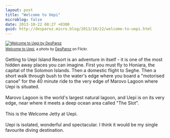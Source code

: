 ```yaml
---
layout: post
title: "Welcome to Uepi"
microblog: false
date: 2013-10-22 08:27 +0300
guid: http://desparoz.micro.blog/2013/10/22/welcome-to-uepi.html
---
```

<div style="margin: 0 0 10px 0; padding: 0; font-size: 0.8em; line-height: 1.6em;"><a href="http://www.flickr.com/photos/bluebeyond/10416392584/" title="Welcome to Uepi"><img src="http://desparoz.me/uploads/2017/0cb9561e6e.jpg" alt="Welcome to Uepi by DesParoz" /></a><br/><span style="margin: 0;"><a href="http://www.flickr.com/photos/bluebeyond/10416392584/">Welcome to Uepi</a>, a photo by <a href="http://www.flickr.com/photos/bluebeyond/">DesParoz</a> on Flickr.</span></div><p>Getting to Uepi Island Resort is an adventure in itself - it is one of the most hidden away places you can imagine. First you must fly to Honiara, the capital of the Solomon Islands. Then a domestic flight to Seghe. Then a short walk through bush to the water's edge where you board a &quot;motorised canoe&quot; for the 40 minute ride to the very edge of Marovo Lagoon where Uepi is situated.<br />
<br />
Marovo Lagoon is the world's largest natural lagoon, and Uepi is on its very edge, near where it meets a deep ocean area called &quot;The Slot&quot;.<br />
<br />
This is the Welcome Jetty at Uepi. <br />
<br />
Uepi is isolated, wonderful and spectacular. I think it would be my single favourite diving destination.</p>
